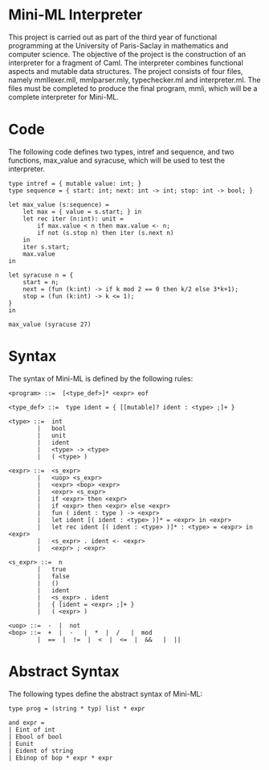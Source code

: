 # Mini-ML Interpreter

This project is carried out as part of the third year of functional programming at the University of Paris-Saclay in mathematics and computer science.
The objective of the project is the construction of an interpreter for a fragment of Caml. The interpreter combines functional aspects and mutable data structures. The project consists of four files, namely mmllexer.mll, mmlparser.mly, typechecker.ml and interpreter.ml. The files must be completed to produce the final program, mmli, which will be a complete interpreter for Mini-ML. 

# Code
The following code defines two types, intref and sequence, and two functions, max_value and syracuse, which will be used to test the interpreter.

    type intref = { mutable value: int; }
    type sequence = { start: int; next: int -> int; stop: int -> bool; }

    let max_value (s:sequence) =
        let max = { value = s.start; } in
        let rec iter (n:int): unit =
            if max.value < n then max.value <- n;
            if not (s.stop n) then iter (s.next n)
        in
        iter s.start;
        max.value
    in

    let syracuse n = {
        start = n;
        next = (fun (k:int) -> if k mod 2 == 0 then k/2 else 3*k+1);
        stop = (fun (k:int) -> k <= 1);
    }
    in

    max_value (syracuse 27)


# Syntax

The syntax of Mini-ML is defined by the following rules:

    <program> ::=  [<type_def>]* <expr> eof

    <type_def> ::=  type ident = { [[mutable]? ident : <type> ;]+ }

    <type> ::=  int 
            |   bool
            |   unit
            |   ident
            |   <type> -> <type>
            |   ( <type> )

    <expr> ::=  <s_expr>
            |   <uop> <s_expr>
            |   <expr> <bop> <expr>
            |   <expr> <s_expr>
            |   if <expr> then <expr>
            |   if <expr> then <expr> else <expr>
            |   fun ( ident : type ) -> <expr>
            |   let ident [( ident : <type> )]* = <expr> in <expr>
            |   let rec ident [( ident : <type> )]* : <type> = <expr> in <expr>
            |   <s_expr> . ident <- <expr>
            |   <expr> ; <expr>

    <s_expr> ::=  n 
            |   true 
            |   false
            |   ()
            |   ident
            |   <s_expr> . ident
            |   { [ident = <expr> ;]+ }
            |   ( <expr> )

    <uop> ::=  -  |  not
    <bop> ::=  +  |  -   |  *  |  /   |  mod
            |  ==  |  !=  |  <  |  <=  |  &&   |  ||

# Abstract Syntax

The following types define the abstract syntax of Mini-ML:

    type prog = (string * typ) list * expr

    and expr =
    | Eint of int
    | Ebool of bool
    | Eunit
    | Eident of string
    | Ebinop of bop * expr * expr
